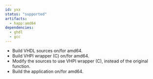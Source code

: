 ```yaml
---
id: yxx
status: "supported"
artifacts:
  - happ:amd64
dependencies:
  - ghdl
  - gcc
---
```

- Build VHDL sources on/for amd64.
- Build VHPI wrapper (C) on/for amd64.
- Modify the sources to use VHPI wrapper (C), instead of the original function.
- Build the application on/for amd64.
